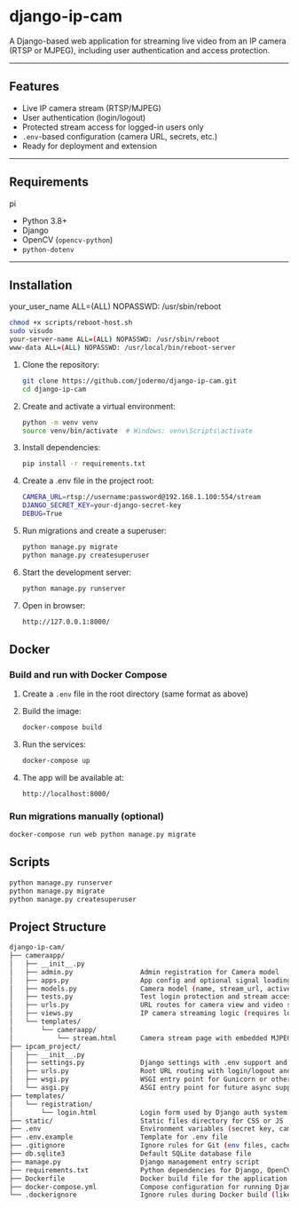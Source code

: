 # django-ip-cam


A Django-based web application for streaming live video from an IP camera (RTSP or MJPEG), including user authentication and access protection.

---

## Features


- Live IP camera stream (RTSP/MJPEG)
- User authentication (login/logout)
- Protected stream access for logged-in users only
- `.env`-based configuration (camera URL, secrets, etc.)
- Ready for deployment and extension

---

## Requirements
pi
- Python 3.8+
- Django
- OpenCV (`opencv-python`)
- `python-dotenv`

---

## Installation

your_user_name ALL=(ALL) NOPASSWD: /usr/sbin/reboot
```bash
chmod +x scripts/reboot-host.sh
sudo visudo
your-server-name ALL=(ALL) NOPASSWD: /usr/sbin/reboot
www-data ALL=(ALL) NOPASSWD: /usr/local/bin/reboot-server
```

1. Clone the repository:

    ```bash
    git clone https://github.com/jodermo/django-ip-cam.git
    cd django-ip-cam
    ```

2. Create and activate a virtual environment:

    ```bash
    python -m venv venv
    source venv/bin/activate  # Windows: venv\Scripts\activate
    ```

3. Install dependencies:

    ```bash
    pip install -r requirements.txt
    ```

4. Create a .env file in the project root:
    ```bash
    CAMERA_URL=rtsp://username:password@192.168.1.100:554/stream
    DJANGO_SECRET_KEY=your-django-secret-key
    DEBUG=True
    ```

5. Run migrations and create a superuser:

    ```bash
    python manage.py migrate
    python manage.py createsuperuser
    ```

6. Start the development server:
    ```bash
    python manage.py runserver
    ```

7. Open in browser:
    ```bash
    http://127.0.0.1:8000/
    ```

## Docker

### Build and run with Docker Compose

1. Create a `.env` file in the root directory (same format as above)

2. Build the image:

    ```bash
    docker-compose build
    ```

3. Run the services:

    ```bash
    docker-compose up
    ```

4. The app will be available at:

    ```
    http://localhost:8000/
    ```

### Run migrations manually (optional)

```bash
docker-compose run web python manage.py migrate
```

## Scripts

```bash
python manage.py runserver
python manage.py migrate
python manage.py createsuperuser
```

## Project Structure

```bash
django-ip-cam/
├── cameraapp/
│   ├── __init__.py
│   ├── admin.py                 Admin registration for Camera model
│   ├── apps.py                  App config and optional signal loading
│   ├── models.py                Camera model (name, stream_url, active)
│   ├── tests.py                 Test login protection and stream access
│   ├── urls.py                  URL routes for camera view and video stream
│   ├── views.py                 IP camera streaming logic (requires login)
│   └── templates/
│       └── cameraapp/
│           └── stream.html      Camera stream page with embedded MJPEG
├── ipcam_project/
│   ├── __init__.py
│   ├── settings.py              Django settings with .env support and auth config
│   ├── urls.py                  Root URL routing with login/logout and app include
│   ├── wsgi.py                  WSGI entry point for Gunicorn or other servers
│   └── asgi.py                  ASGI entry point for future async support
├── templates/
│   └── registration/
│       └── login.html           Login form used by Django auth system
├── static/                      Static files directory for CSS or JS
├── .env                         Environment variables (secret key, camera URL, debug)
├── .env.example                 Template for .env file
├── .gitignore                   Ignore rules for Git (env files, cache, venv)
├── db.sqlite3                   Default SQLite database file
├── manage.py                    Django management entry script
├── requirements.txt             Python dependencies for Django, OpenCV, dotenv, gunicorn
├── Dockerfile                   Docker build file for the application
├── docker-compose.yml           Compose configuration for running Django and migrations
└── .dockerignore                Ignore rules during Docker build (like .env and staticfiles)

```